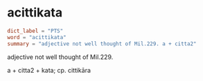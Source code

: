 # acittikata

``` toml
dict_label = "PTS"
word = "acittikata"
summary = "adjective not well thought of Mil.229. a + citta2"
```

adjective not well thought of Mil.229.

a \+ citta2 \+ kata; cp. cittikāra

